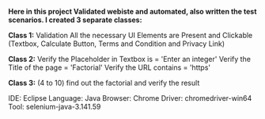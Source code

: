 **Here in this project Validated webiste and automated, also written the test scenarios. I created 3 separate classes:**

**Class 1:**
Validation All the necessary UI Elements are Present and Clickable (Textbox, Calculate Button, Terms and Condition and Privacy Link)

**Class 2:**
Verify the Placeholder in Textbox is = 'Enter an integer'
Verify the Title of the page = 'Factorial' 
Verify the URL contains = 'https'

**Class 3:**
(4 to 10) find out the factorial and verify the result

IDE: Eclipse
Language: Java
Browser: Chrome Driver: chromedriver-win64 
Tool: selenium-java-3.141.59



